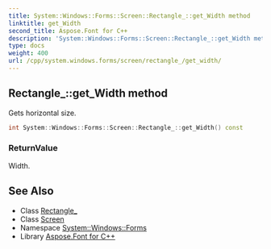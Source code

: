```yaml
---
title: System::Windows::Forms::Screen::Rectangle_::get_Width method
linktitle: get_Width
second_title: Aspose.Font for C++
description: 'System::Windows::Forms::Screen::Rectangle_::get_Width method. Gets horizontal size in C++.'
type: docs
weight: 400
url: /cpp/system.windows.forms/screen/rectangle_/get_width/
---
```

## Rectangle_::get_Width method


Gets horizontal size.

```cpp
int System::Windows::Forms::Screen::Rectangle_::get_Width() const
```


### ReturnValue

Width.

## See Also

* Class [Rectangle_](../)
* Class [Screen](../../)
* Namespace [System::Windows::Forms](../../../)
* Library [Aspose.Font for C++](../../../../)
